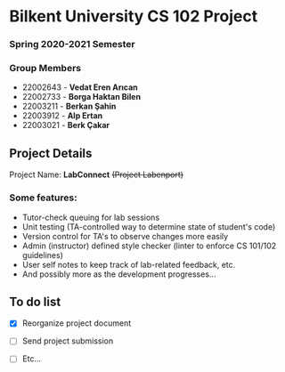 # Bilkent University CS 102 Project

### Spring 2020-2021 Semester

### Group Members

- 22002643 - **Vedat Eren Arıcan**
- 22002733 - **Borga Haktan Bilen**
- 22003211 - **Berkan Şahin**
- 22003912 - **Alp Ertan**
- 22003021 - **Berk Çakar**

## Project Details

Project Name: **LabConnect** ~~(Project Labenport)~~

### Some features:

- Tutor-check queuing for lab sessions
- Unit testing (TA-controlled way to determine state of student's code)
- Version control for TA's to observe changes more easily
- Admin (instructor) defined style checker (linter to enforce CS 101/102 guidelines)
- User self notes to keep track of lab-related feedback, etc.
- And possibly more as the development progresses...

## To do list

 - [x] Reorganize project document
 - [ ] Send project submission
 - [ ] Etc...

